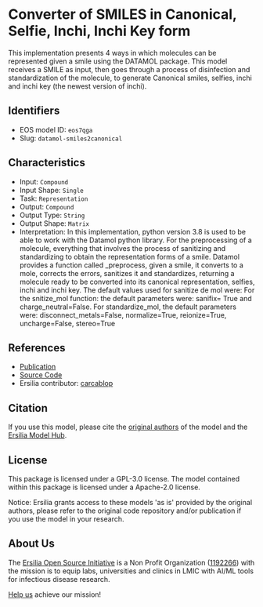 # Converter of SMILES in Canonical, Selfie, Inchi, Inchi Key form

This implementation presents 4 ways in which molecules can be represented given a smile using the DATAMOL package. This model receives a SMILE as input, then goes through a process of disinfection and standardization of the molecule, to generate Canonical smiles, selfies, inchi and inchi key (the newest version of inchi).

## Identifiers

* EOS model ID: `eos7qga`
* Slug: `datamol-smiles2canonical`

## Characteristics

* Input: `Compound`
* Input Shape: `Single`
* Task: `Representation`
* Output: `Compound`
* Output Type: `String`
* Output Shape: `Matrix`
* Interpretation: In this implementation, python version 3.8 is used to be able to work with the Datamol python library. For the preprocessing of a molecule, everything that involves the process of sanitizing and standardizing to obtain the representation forms of a smile. Datamol provides a function called _preprocess, given a smile, it converts to a mole, corrects the errors, sanitizes it and standardizes, returning a molecule ready to be converted into its canonical representation, selfies, inchi and inchi key. The default values used for sanitize de mol were: For the snitize_mol function: the default parameters were: sanifix= True and charge_neutral=False. For standardize_mol, the default parameters were: disconnect_metals=False, normalize=True, reionize=True, uncharge=False, stereo=True

## References

* [Publication](https://doc.datamol.io/stable/tutorials/Preprocessing.html)
* [Source Code](https://github.com/datamol-org/datamol)
* Ersilia contributor: [carcablop](https://github.com/carcablop)

## Citation

If you use this model, please cite the [original authors](https://doc.datamol.io/stable/tutorials/Preprocessing.html) of the model and the [Ersilia Model Hub](https://github.com/ersilia-os/ersilia/blob/master/CITATION.cff).

## License

This package is licensed under a GPL-3.0 license. The model contained within this package is licensed under a Apache-2.0 license.

Notice: Ersilia grants access to these models 'as is' provided by the original authors, please refer to the original code repository and/or publication if you use the model in your research.

## About Us

The [Ersilia Open Source Initiative](https://ersilia.io) is a Non Profit Organization ([1192266](https://register-of-charities.charitycommission.gov.uk/charity-search/-/charity-details/5170657/full-print)) with the mission is to equip labs, universities and clinics in LMIC with AI/ML tools for infectious disease research.

[Help us](https://www.ersilia.io/donate) achieve our mission!